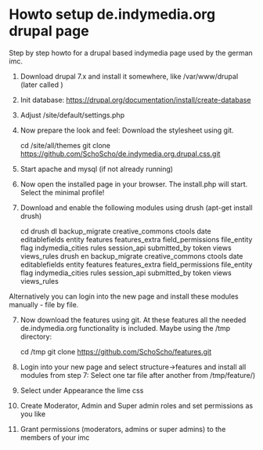 Howto setup de.indymedia.org drupal page
========================================

Step by step howto for a drupal based indymedia page used by the german imc.

1) Download drupal 7.x and install it somewhere, like /var/www/drupal (later called <installdir>)
  
2) Init database: https://drupal.org/documentation/install/create-database

3) Adjust <installdir>/site/default/settings.php

4) Now prepare the look and feel: Download the stylesheet using git. 

      cd <installdir>/site/all/themes
      git clone https://github.com/SchoScho/de.indymedia.org.drupal.css.git

5) Start apache and mysql (if not already running) 

6) Now open the installed page in your browser. The install.php will start. Select the minimal profile!

7) Download and enable the following modules using drush (apt-get install drush)

    cd <installdir>
    drush dl backup_migrate creative_commons ctools date editablefields entity features features_extra field_permissions file_entity flag indymedia_cities rules session_api submitted_by token views views_rules 
    drush en backup_migrate creative_commons ctools date editablefields entity features features_extra field_permissions file_entity flag indymedia_cities rules session_api submitted_by token views views_rules 

Alternatively you can login into the new page and install these modules manually - file by file. 
    
7) Now download the features using git. At these features all the needed de.indymedia.org functionality is included. Maybe using the /tmp directory: 

    cd /tmp
    git clone https://github.com/SchoScho/features.git

8) Login into your new page and select structure->features and install all modules from step 7: Select one tar file after another from /tmp/feature/)

9) Select under Appearance the lime css

10) Create Moderator, Admin and Super admin roles and set permissions as you like

11) Grant permissions (moderators, admins or super admins) to the members of your imc

